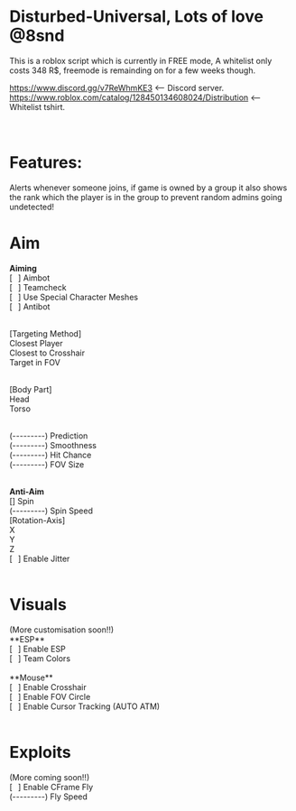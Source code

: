 # Disturbed-Universal, Lots of love @8snd
This is a roblox script which is currently in FREE mode,
A whitelist only costs 348 R$, freemode is remainding on for a few weeks though.

https://www.discord.gg/v7ReWhmKE3 <-- Discord server. <br>
https://www.roblox.com/catalog/128450134608024/Distribution <-- Whitelist tshirt.
<br><br><br>
# Features:
Alerts whenever someone joins, if game is owned by a group it also shows the rank which the player is in the group to prevent random admins going undetected!
<br><h1>Aim</h1>
**Aiming**<br>
[⠀] Aimbot<br>
[⠀] Teamcheck<br>
[⠀] Use Special Character Meshes<br>
[⠀] Antibot<br><br>

[Targeting Method]<br>
Closest Player<br>
Closest to Crosshair<br>
Target in FOV<br><br>

[Body Part]<br>
Head<br>
Torso<br><br>

(---------) Prediction<br>
(---------) Smoothness<br>
(---------) Hit Chance<br>
(---------) FOV Size<br><br>

**Anti-Aim**<br>
[] Spin<br>
(---------) Spin Speed<br>
[Rotation-Axis]<br>
X<br>
Y<br>
Z<br>
[⠀] Enable Jitter<br><br>

<h1>Visuals</h1> (More customisation soon!!)<br>
**ESP**<br>
[⠀] Enable ESP<br>
[⠀] Team Colors<br><br>
**Mouse**<br>
[⠀] Enable Crosshair<br>
[⠀] Enable FOV Circle<br>
[⠀] Enable Cursor Tracking (AUTO ATM)<br><br>

<h1>Exploits</h1> (More coming soon!!)<br>
[⠀] Enable CFrame Fly<br>
(---------) Fly Speed
